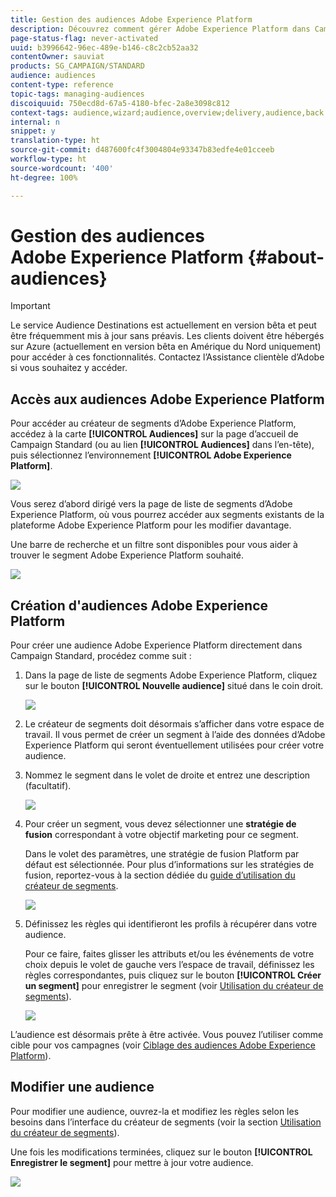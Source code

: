 ```yaml
---
title: Gestion des audiences Adobe Experience Platform
description: Découvrez comment gérer Adobe Experience Platform dans Campaign Standard.
page-status-flag: never-activated
uuid: b3996642-96ec-489e-b146-c8c2cb52aa32
contentOwner: sauviat
products: SG_CAMPAIGN/STANDARD
audience: audiences
content-type: reference
topic-tags: managing-audiences
discoiquuid: 750ecd8d-67a5-4180-bfec-2a8e3098c812
context-tags: audience,wizard;audience,overview;delivery,audience,back
internal: n
snippet: y
translation-type: ht
source-git-commit: d487600fc4f3004804e93347b83edfe4e01cceeb
workflow-type: ht
source-wordcount: '400'
ht-degree: 100%

---
```



# Gestion des audiences Adobe Experience Platform {#about-audiences}

>[!IMPORTANT]
>
>Le service Audience Destinations est actuellement en version bêta et peut être fréquemment mis à jour sans préavis. Les clients doivent être hébergés sur Azure (actuellement en version bêta en Amérique du Nord uniquement) pour accéder à ces fonctionnalités. Contactez l’Assistance clientèle d’Adobe si vous souhaitez y accéder.

## Accès aux audiences Adobe Experience Platform

Pour accéder au créateur de segments d’Adobe Experience Platform, accédez à la carte **[!UICONTROL Audiences]** sur la page d’accueil de Campaign Standard (ou au lien **[!UICONTROL Audiences]** dans l’en-tête), puis sélectionnez l’environnement **[!UICONTROL Adobe Experience Platform]**.

![](assets/aep_audiences_access.png)

Vous serez d’abord dirigé vers la page de liste de segments d’Adobe Experience Platform, où vous pourrez accéder aux segments existants de la plateforme Adobe Experience Platform pour les modifier davantage.

Une barre de recherche et un filtre sont disponibles pour vous aider à trouver le segment Adobe Experience Platform souhaité.

![](assets/aep_audiences_list.png)

## Création d&#39;audiences Adobe Experience Platform

Pour créer une audience Adobe Experience Platform directement dans Campaign Standard, procédez comme suit :

1. Dans la page de liste de segments Adobe Experience Platform, cliquez sur le bouton **[!UICONTROL Nouvelle audience]** situé dans le coin droit.

   ![](assets/aep_audiences_creation_create.png)

1. Le créateur de segments doit désormais s’afficher dans votre espace de travail. Il vous permet de créer un segment à l’aide des données d’Adobe Experience Platform qui seront éventuellement utilisées pour créer votre audience.

1. Nommez le segment dans le volet de droite et entrez une description (facultatif).

   ![](assets/aep_audiences_creation_edit_name.png)

1. Pour créer un segment, vous devez sélectionner une **stratégie de fusion** correspondant à votre objectif marketing pour ce segment.

   Dans le volet des paramètres, une stratégie de fusion Platform par défaut est sélectionnée. Pour plus d’informations sur les stratégies de fusion, reportez-vous à la section dédiée du [guide d’utilisation du créateur de segments](https://docs.adobe.com/content/help/fr-FR/experience-platform/segmentation/ui/overview.html).

   ![](assets/aep_audiences_mergepolicy.png)

1. Définissez les règles qui identifieront les profils à récupérer dans votre audience.

   Pour ce faire, faites glisser les attributs et/ou les événements de votre choix depuis le volet de gauche vers l’espace de travail, définissez les règles correspondantes, puis cliquez sur le bouton **[!UICONTROL Créer un segment]** pour enregistrer le segment (voir [Utilisation du créateur de segments](../../audiences/using/aep-using-segment-builder.md)).

   ![](assets/aep_audiences_creation_query.png)

L’audience est désormais prête à être activée. Vous pouvez l’utiliser comme cible pour vos campagnes (voir [Ciblage des audiences Adobe Experience Platform](../../automating/using/aep-targeting-audiences.md)).

## Modifier une audience

Pour modifier une audience, ouvrez-la et modifiez les règles selon les besoins dans l’interface du créateur de segments (voir la section [Utilisation du créateur de segments](../../audiences/using/aep-using-segment-builder.md)).

Une fois les modifications terminées, cliquez sur le bouton **[!UICONTROL Enregistrer le segment]** pour mettre à jour votre audience.

![](assets/aep_audiences_editing.png)
